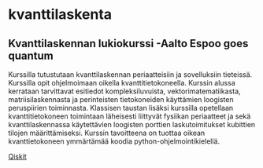 # kvanttilaskenta


## Kvanttilaskennan lukiokurssi -Aalto Espoo goes quantum
Kurssilla tutustutaan kvanttilaskennan periaatteisiin ja sovelluksiin tieteissä. 
Kurssilla opit ohjelmoimaan oikella kvanttitietokoneella. Kurssin alussa kerrataan 
tarvittavat esitiedot kompleksiluvuista, vektorimatematiikasta, matriisilaskennasta ja perinteisten 
tietokoneiden käyttämien loogisten peruspiirien toiminnasta. Klassisen taustan lisäksi kurssilla opetellaan 
kvanttitietokoneen toimintaan läheisesti liittyvät fysiikan periaatteet ja sekä kvanttilaskennassa käytettävien 
loogisten porttien laskutoimitukset kubittien tilojen määrittämiseksi.  Kurssin tavoitteena on tuottaa oikean kvanttietokoneen ymmärtämää koodia python-ohjelmointikielellä.

<a href="qiskit.org" target="_blank"> Qiskit</a>



